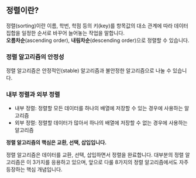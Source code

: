 ## 정렬이란?

정렬(sorting)이란 이름, 학번, 학점 등의 키(key)를 항목값의 대소 관계에 따라 데이터 집합을 일정한 순서로 바꾸어 늘어놓는 작업을 말합니다.<br>
**오름차순**(ascending order), **내림차순**(descending order)으로 정렬할 수 있습니다.

### 정렬 알고리즘의 안정성

정렬 알고리즘은 안정적인(stable) 알고리즘과 불안정한 알고리즘으로 나눌 수 있습니다.

### 내부 정렬과 외부 정렬

- 내부 정렬: 정렬할 모든 데이터를 하나의 배열에 저장할 수 있는 경우에 사용하는 알고리즘
- 외부 정렬: 정렬할 데이터가 많아서 하나의 배열에 저장할 수 없는 경우에 사용하는 알고리즘

**정렬 알고리즘의 핵심은 교환, 선택, 삽입입니다.**

정렬 알고리즘은 데이터를 교환, 선택, 삽입하면서 정렬을 완료합니다. 대부분의 정렬 알고리즘은 이 3가지를 응용하고 있으며,
앞으로 다룰 8가지의 정렬 알고리즘에서도 자주 등장하는 핵심 개념입니다.
